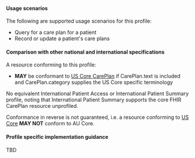 #### Usage scenarios

The following are supported usage scenarios for this profile:

- Query for a care plan for a patient
- Record or update a patient's care plans


#### Comparison with other national and international specifications

A resource conforming to this profile:
- **MAY** be conformant to [US Core CarePlan](http://build.fhir.org/ig/HL7/US-Core/StructureDefinition-us-core-careplan.html) if CarePlan.text is included and CarePlan.category supplies the US Core specific terminology

No equivalent International Patient Access or International Patient Summary profile, noting that International Patient Summary supports the core FHIR CarePlan resource unprofiled.

Conformance in reverse is not guaranteed, i.e. a resource conforming to [US Core](http://hl7.org/fhir/us/core) **MAY NOT** conform to AU Core.


#### Profile specific implementation guidance
TBD




